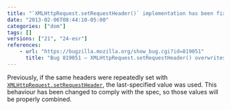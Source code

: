 ```yaml
---
title: "`XMLHttpRequest.setRequestHeader()` implementation has been fixed to comply with the spec"
date: "2013-02-06T08:44:10-05:00"
categories: ["dom"]
tags: []
versions: ["21", "24-esr"]
references:
    - url: "https://bugzilla.mozilla.org/show_bug.cgi?id=819051"
      title: "Bug 819051 – XMLHttpRequest.setRequestHeader() overwrites instead of combines values for the same header."
---
```

Previously, if the same headers were repeatedly set with [`XMLHttpRequest.setRequestHeader`](https://developer.mozilla.org/docs/Web/API/XMLHttpRequest#setRequestHeader), the last-specified value was used. This behaviour has been changed to comply with the spec, so those values will be properly combined.
